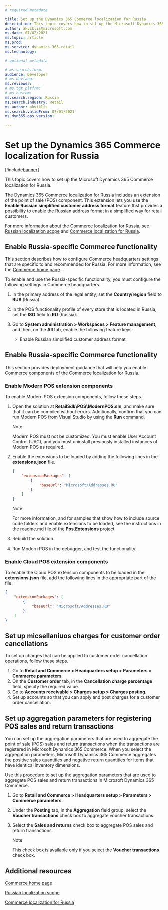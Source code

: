 ```yaml
---
# required metadata

title: Set up the Dynamics 365 Commerce localization for Russia
description: This topic covers how to set up the Microsoft Dynamics 365 Commerce localization for Russia.
author: akviklis@microsoft.com
ms.date: 07/02/2021
ms.topic: article
ms.prod: 
ms.service: dynamics-365-retail
ms.technology: 

# optional metadata

# ms.search.form:  
audience: Developer
# ms.devlang: 
ms.reviewer:
# ms.tgt_pltfrm: 
# ms.custom: 
ms.search.region: Russia
ms.search.industry: Retail
ms.author: akviklis
ms.search.validFrom: 07/01/2021
ms.dyn365.ops.version: 

---
```

# Set up the Dynamics 365 Commerce localization for Russia

[!include[banner](../includes/banner.md)]

This topic covers how to set up the Microsoft Dynamics 365 Commerce localization for Russia.

The Dynamics 365 Commerce localization for Russia includes an extension of the point of sale (POS) component. This extension lets you use the **Enable Russian simplified customer address format** feature thst provides a possibility to enable the Russian address format in a simplified way for retail customers.

For more information about the Commerce localization for Russia, see [Russian localization scope](../../finance/localizations/russia.md) and [Commerce localization for Russia](rus-commerce-localization.md).

## Enable Russia-specific Commerce functionality

This section describes how to configure Commerce headquarters settings that are specific to and recommended for Russia. For more information, see the [Commerce home page](../index.md).

To enable and use the Russia-specific functionality, you must configure the following settings in Commerce headquarters.

1. In the primary address of the legal entity, set the **Country/region** field to **RUS** (Russia).
1. In the POS functionality profile of every store that is located in Russia, set the **ISO** field to **RU** (Russia).
1. Go to **System administration \> Workspaces \> Feature management**, and then, on the **All** tab, enable the following feature keys:

    - Enable Russian simplified customer address format

## Enable Russia-specific Commerce functionality

This section provides deployment guidance that will help you enable Commerce components of the Commerce localization for Russia.
	
### Enable Modern POS extension components

To enable Modern POS extension components, follow these steps.

1. Open the solution at **RetailSdk\\POS\\ModernPOS.sln**, and make sure that it can be compiled without errors. Additionally, confirm that you can run Modern POS from Visual Studio by using the **Run** command.

    > [!NOTE]
    > Modern POS must not be customized. You must enable User Account Control (UAC), and you must uninstall previously installed instances of Modern POS as required.

1. Enable the extensions to be loaded by adding the following lines in the **extensions.json** file.

    ```json
    {
        "extensionPackages": [
            {
                "baseUrl": "Microsoft/Addresses.RU"
            }
        ]
    }
    ```

    > [!NOTE]
    > For more information, and for samples that show how to include source code folders and enable extensions to be loaded, see the instructions in the readme.md file of the **Pos.Extensions** project.

1. Rebuild the solution.
1. Run Modern POS in the debugger, and test the functionality.

### Enable Cloud POS extension components

To enable the Cloud POS extension components to be loaded in the **extensions.json** file, add the following lines in the appropriate part of the file.

```json
{
    "extensionPackages": [
        {
            "baseUrl": "Microsoft/Addresses.RU"
        }
    ]
}
```	
	

## Set up micsellaniuos charges for customer order cancellations

To set up charges that can be appiled to customer order cancellation operations, follow these steps.

1. Go to **Retail and Commerce \> Headquarters setup \> Parameters \> Commerce parameters**.
1. On the **Customer order** tab, in the **Cancellation charge percentage** field, specify the required value.
1. Go to **Accounts receivable \> Charges setup \> Charges posting**.
1. Set up accounts so that you can apply and post charges for a customer order cancellation. 

## Set up aggregation parameters for registering POS sales and return transactions
You can set up the aggregation parameters that are used to aggregate the point of sale (POS) sales and return transactions when the transactions are registered in Microsoft Dynamics 365 Commerce. 
When you select the aggregation parameters, Microsoft Dynamics 365 Commerce aggregates the positive sales quantities and negative return quantities for items that have identical inventory dimensions.

Use this procedure to set up the aggregation parameters that are used to aggregate POS sales and return transactions in Microsoft Dynamics 365 Commerce.

1.  Go to **Retail and Commerce \> Headquarters setup \> Parameters \> Commerce parameters**.
1.  Under the **Posting** tab, in the **Aggregation** field group, select the **Voucher transactions** check box to aggregate voucher transactions.
1.  Select the **Sales and returns** check box to aggregate POS sales and return transactions.
    
    > [!NOTE]
    > This check box is available only if you select the **Voucher transactions** check box.


## Additional resources

[Commerce home page](../index.md)

[Russian localization scope](../../finance/localizations/russia.md)

[Commerce localization for Russia](rus-commerce-localization.md)